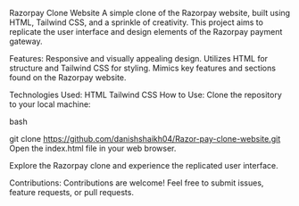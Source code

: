 Razorpay Clone Website
A simple clone of the Razorpay website, built using HTML, Tailwind CSS, and a sprinkle of creativity. This project aims to replicate the user interface and design elements of the Razorpay payment gateway.

Features:
Responsive and visually appealing design.
Utilizes HTML for structure and Tailwind CSS for styling.
Mimics key features and sections found on the Razorpay website.

Technologies Used:
HTML
Tailwind CSS
How to Use:
Clone the repository to your local machine:

bash

git clone https://github.com/danishshaikh04/Razor-pay-clone-website.git
Open the index.html file in your web browser.

Explore the Razorpay clone and experience the replicated user interface.



Contributions:
Contributions are welcome! Feel free to submit issues, feature requests, or pull requests.



